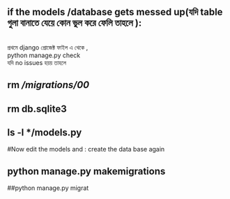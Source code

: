## if the models /database gets messed up(যদি table গুলা বানাতে যেয়ে কোন ভুল করে ফেলি তাহলে ):
<br>
প্রথমে django প্রোজেক্ট ফাইল  এ থেকে , <br>
python manage.py check
<br>যদি no issues হয়য় তাহলে <br>

## rm */migrations/00* <br>
## rm db.sqlite3 <br>
## ls -l */models.py <br>
#Now edit the models and : create the data base again
## python manage.py makemigrations<br>
##python manage.py migrat<br>